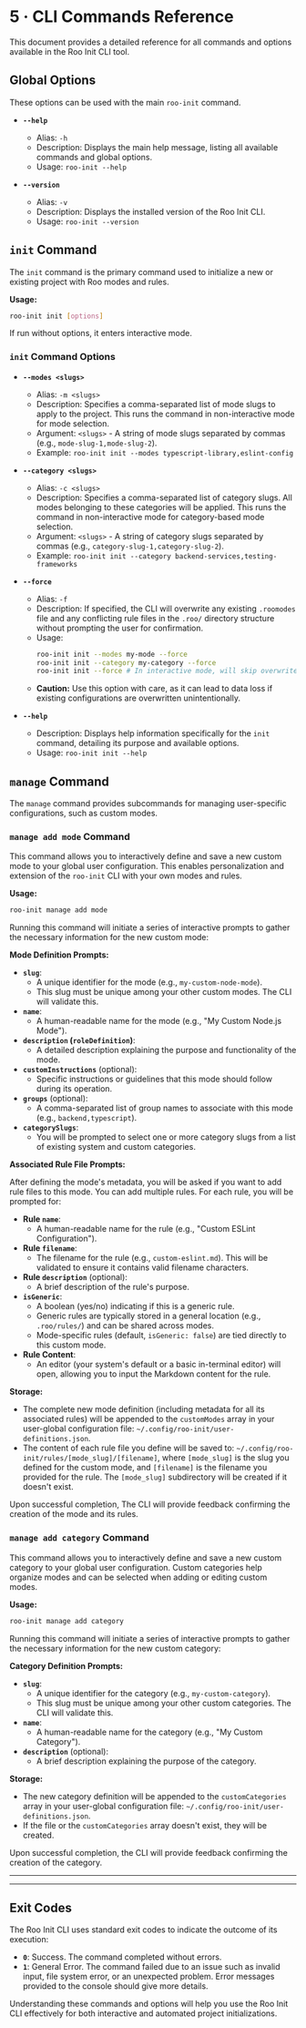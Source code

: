 # 5 · CLI Commands Reference

This document provides a detailed reference for all commands and options available in the Roo Init CLI tool.

## Global Options

These options can be used with the main `roo-init` command.

-   **`--help`**
    -   Alias: `-h`
    -   Description: Displays the main help message, listing all available commands and global options.
    -   Usage: `roo-init --help`

-   **`--version`**
    -   Alias: `-v`
    -   Description: Displays the installed version of the Roo Init CLI.
    -   Usage: `roo-init --version`

## `init` Command

The `init` command is the primary command used to initialize a new or existing project with Roo modes and rules.

**Usage:**
```bash
roo-init init [options]
```

If run without options, it enters interactive mode.

### `init` Command Options

-   **`--modes <slugs>`**
    -   Alias: `-m <slugs>`
    -   Description: Specifies a comma-separated list of mode slugs to apply to the project. This runs the command in non-interactive mode for mode selection.
    -   Argument: `<slugs>` - A string of mode slugs separated by commas (e.g., `mode-slug-1,mode-slug-2`).
    -   Example: `roo-init init --modes typescript-library,eslint-config`

-   **`--category <slugs>`**
    -   Alias: `-c <slugs>`
    -   Description: Specifies a comma-separated list of category slugs. All modes belonging to these categories will be applied. This runs the command in non-interactive mode for category-based mode selection.
    -   Argument: `<slugs>` - A string of category slugs separated by commas (e.g., `category-slug-1,category-slug-2`).
    -   Example: `roo-init init --category backend-services,testing-frameworks`

-   **`--force`**
    -   Alias: `-f`
    -   Description: If specified, the CLI will overwrite any existing `.roomodes` file and any conflicting rule files in the `.roo/` directory structure without prompting the user for confirmation.
    -   Usage:
        ```bash
        roo-init init --modes my-mode --force
        roo-init init --category my-category --force
        roo-init init --force # In interactive mode, will skip overwrite confirmations
        ```
    -   **Caution:** Use this option with care, as it can lead to data loss if existing configurations are overwritten unintentionally.

-   **`--help`**
    -   Description: Displays help information specifically for the `init` command, detailing its purpose and available options.
    -   Usage: `roo-init init --help`

## `manage` Command

The `manage` command provides subcommands for managing user-specific configurations, such as custom modes.

### `manage add mode` Command

This command allows you to interactively define and save a new custom mode to your global user configuration. This enables personalization and extension of the `roo-init` CLI with your own modes and rules.

**Usage:**

```bash
roo-init manage add mode
```

Running this command will initiate a series of interactive prompts to gather the necessary information for the new custom mode:

**Mode Definition Prompts:**

*   **`slug`**:
    *   A unique identifier for the mode (e.g., `my-custom-node-mode`).
    *   This slug must be unique among your other custom modes. The CLI will validate this.
*   **`name`**:
    *   A human-readable name for the mode (e.g., "My Custom Node.js Mode").
*   **`description` (`roleDefinition`)**:
    *   A detailed description explaining the purpose and functionality of the mode.
*   **`customInstructions`** (optional):
    *   Specific instructions or guidelines that this mode should follow during its operation.
*   **`groups`** (optional):
    *   A comma-separated list of group names to associate with this mode (e.g., `backend,typescript`).
*   **`categorySlugs`**:
    *   You will be prompted to select one or more category slugs from a list of existing system and custom categories.

**Associated Rule File Prompts:**

After defining the mode's metadata, you will be asked if you want to add rule files to this mode. You can add multiple rules. For each rule, you will be prompted for:

*   **Rule `name`**:
    *   A human-readable name for the rule (e.g., "Custom ESLint Configuration").
*   **Rule `filename`**:
    *   The filename for the rule (e.g., `custom-eslint.md`). This will be validated to ensure it contains valid filename characters.
*   **Rule `description`** (optional):
    *   A brief description of the rule's purpose.
*   **`isGeneric`**:
    *   A boolean (yes/no) indicating if this is a generic rule.
    *   Generic rules are typically stored in a general location (e.g., `.roo/rules/`) and can be shared across modes.
    *   Mode-specific rules (default, `isGeneric: false`) are tied directly to this custom mode.
*   **Rule Content**:
    *   An editor (your system's default or a basic in-terminal editor) will open, allowing you to input the Markdown content for the rule.

**Storage:**

*   The complete new mode definition (including metadata for all its associated rules) will be appended to the `customModes` array in your user-global configuration file: `~/.config/roo-init/user-definitions.json`.
*   The content of each rule file you define will be saved to: `~/.config/roo-init/rules/[mode_slug]/[filename]`, where `[mode_slug]` is the slug you defined for the custom mode, and `[filename]` is the filename you provided for the rule. The `[mode_slug]` subdirectory will be created if it doesn't exist.

Upon successful completion, The CLI will provide feedback confirming the creation of the mode and its rules.

### `manage add category` Command

This command allows you to interactively define and save a new custom category to your global user configuration. Custom categories help organize modes and can be selected when adding or editing custom modes.

**Usage:**

```bash
roo-init manage add category
```

Running this command will initiate a series of interactive prompts to gather the necessary information for the new custom category:

**Category Definition Prompts:**

*   **`slug`**:
    *   A unique identifier for the category (e.g., `my-custom-category`).
    *   This slug must be unique among your other custom categories. The CLI will validate this.
*   **`name`**:
    *   A human-readable name for the category (e.g., "My Custom Category").
*   **`description`** (optional):
    *   A brief description explaining the purpose of the category.

**Storage:**

*   The new category definition will be appended to the `customCategories` array in your user-global configuration file: `~/.config/roo-init/user-definitions.json`.
*   If the file or the `customCategories` array doesn't exist, they will be created.

Upon successful completion, the CLI will provide feedback confirming the creation of the category.

---
---
## Exit Codes

The Roo Init CLI uses standard exit codes to indicate the outcome of its execution:

-   **`0`**: Success. The command completed without errors.
-   **`1`**: General Error. The command failed due to an issue such as invalid input, file system error, or an unexpected problem. Error messages provided to the console should give more details.

Understanding these commands and options will help you use the Roo Init CLI effectively for both interactive and automated project initializations.